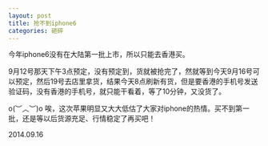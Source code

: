 ```yaml
---
layout: post
title: 抢不到iphone6
categories: 砸碎
---
```


今年iphone6没有在大陆第一批上市，所以只能去香港买。

9月12号那天下午3点预定，没有预定到，货就被抢完了，然就等到今天9月16号可以预定，然后19号去店里拿货，结果今天8点刷新有货，但是要香港的手机号发送验证码，没有香港的手机号，就只能干看着，等了10分钟，又没货了。

o(︶︿︶)o 唉，这次苹果明显又大大低估了大家对iphone的热情。买不到第一批，还是等以后货源充足、行情稳定了再买吧！

2014.09.16
